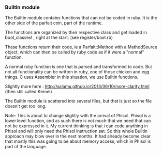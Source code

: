 ### Builtin module

The Builtin module contains functions that can not be coded in ruby.
It is the other side of the parfait coin, part of  the runtime.

The functions are organized by their respective class and get loaded in boot_classes! ,
right at the start. (see register/boot.rb)

These functions return their code, ie a Parfait::Method with a MethodSource object,
which can then be called by ruby code as if it were a "normal"  function.

A normal ruby function is one that is parsed and transformed to code. But not all functionality can
be written in ruby, one of those chicken and egg things.
C uses Assembler in this situation, we use Builtin functions.

Slightly more here : http://salama.github.io/2014/06/10/more-clarity.html (then still called Kernel)

The Builtin module is scattered into several files, but that is just so the file doesn't get too long.

Note: This is about to change slightly with the arrival of Phisol.  Phisol is a lower level function,
and as such there is not much that we need that can not be expressed in it. My current thinking
is that i can code anything in Phisol and will only need the Phisol instruction set.
So this whole Builtin approach may blow over in the next months. It had already become clear that
mostly this was going to be about memory access, which in Phisol is part of the language.
